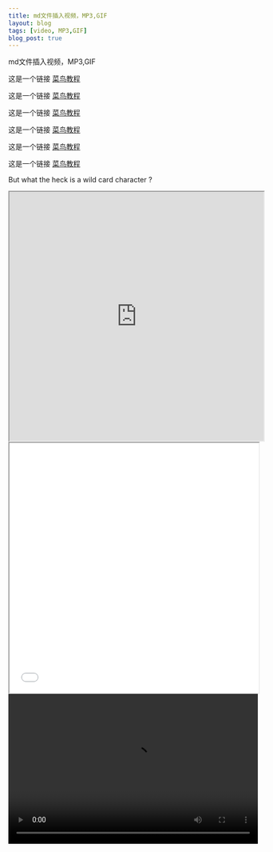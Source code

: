 ```yaml
---
title: md文件插入视频，MP3,GIF
layout: blog
tags: [video, MP3,GIF]
blog_post: true
---
```


md文件插入视频，MP3,GIF

这是一个链接 [菜鸟教程](https://www.runoob.com)  

这是一个链接 [菜鸟教程](https://www.runoob.com)  

这是一个链接 [菜鸟教程](https://www.runoob.com)  

这是一个链接 [菜鸟教程](https://www.runoob.com)

这是一个链接 [菜鸟教程](https://www.runoob.com)

这是一个链接 [菜鸟教程](https://www.runoob.com)

<p class="lead">But what the heck is a wild card character ?</p>

<iframe height=498 width=510 src="https://v3-web.douyinvod.com/3573d295699ca31ed703d35f1e9665ff/60eeb789/video/tos/cn/tos-cn-ve-15/ebd74d1955834fe48016b718e9e9bc5a/?a=6383&br=539&bt=539&cd=0%7C0%7C0&ch=26&cr=0&cs=0&dr=0&ds=3&er=&l=021626253654961fdbddc0200fff0050a1514590000000a57fcc5&lr=all&mime_type=video_mp4&net=0&pl=0&qs=0&rc=MzVlbzk6OzdxMzMzM2kzM0ApOzdlZWc6aDszNzllPDQzN2czcWEyL3Bjb2VgLS01LWFzczA1MDMvMWMtMTAwNi00NV86Yw%3D%3D&vl=&vr=">
<iframe height=498 width=510 src="https://v.douyin.com/esoMFdU/" frameborder=0 allowfullscreen></iframe>
<iframe height=500 width=500 src="gif地址">
<iframe name="music" src="http://.mp3" marginwidth="1px" marginheight="20px" width=100% height="80px" frameborder=1 　scrolling="yes">
</iframe>
<video src="https://v.douyin.com/esoMFdU/" controls="controls" width="500" height="300">您的浏览器不支持播放该视频！</video>
